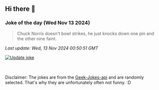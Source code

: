 ## Hi there 👋

### Joke of the day (Wed Nov 13 2024)
<!-- joke -->
>Chuck Norris doesn't bowl strikes, he just knocks down one pin and the other nine faint.
<!-- /joke -->

*Last update: Wed, 13 Nov 2024 00:50:51 GMT*

[![Update joke](https://github.com/nclskfm/nclskfm/actions/workflows/joke.yml/badge.svg)](https://github.com/nclskfm/nclskfm/actions/workflows/joke.yml)

<br><br>
Disclaimer: The jokes are from the [Geek-Jokes-api](https://github.com/sameerkumar18/geek-joke-api) and are randomly selected. That's why they are unfortunately often not funny. :D
